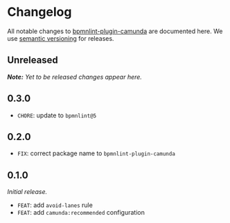 # Changelog

All notable changes to [bpmnlint-plugin-camunda](https://github.com/bpmn-io/bpmnlint-plugin-camunda) are documented here. We use [semantic versioning](http://semver.org/) for releases.

## Unreleased

___Note:__ Yet to be released changes appear here._

## 0.3.0

* `CHORE`: update to `bpmnlint@5`

## 0.2.0

* `FIX`: correct package name to `bpmnlint-plugin-camunda`

## 0.1.0

_Initial release._

* `FEAT`: add `avoid-lanes` rule
* `FEAT`: add `camunda:recommended` configuration